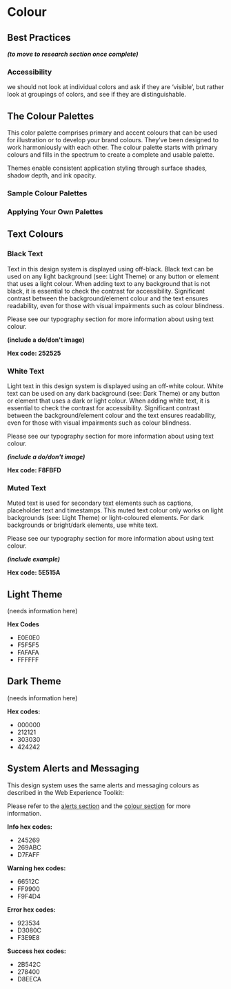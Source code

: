 # Colour

## Best Practices

_**\(to move to research section once complete\)**_

### Accessibility

we should not look at individual colors and ask if they are ‘visible’, but rather look at groupings of colors, and see if they are distinguishable.

## The Colour Palettes

This color palette comprises primary and accent colours that can be used for illustration or to develop your brand colours. They’ve been designed to work harmoniously with each other. The colour palette starts with primary colours and fills in the spectrum to create a complete and usable palette.

Themes enable consistent application styling through surface shades, shadow depth, and ink opacity.

### Sample Colour Palettes

### Applying Your Own Palettes

## Text Colours

### Black Text

Text in this design system is displayed using off-black. Black text can be used on any light background \(see: Light Theme\) or any button or element that uses a light colour. When adding text to any background that is not black, it is essential to check the contrast for accessibility. Significant contrast between the background/element colour and the text ensures readability, even for those with visual impairments such as colour blindness.

Please see our typography section for more information about using text colour.

**\(include a do/don't image\)**

**Hex code: 252525**

### White Text

Light text in this design system is displayed using an off-white colour. White text can be used on any dark background \(see: Dark Theme\) or any button or element that uses a dark or light colour. When adding white text, it is essential to check the contrast for accessibility. Significant contrast between the background/element colour and the text ensures readability, even for those with visual impairments such as colour blindness.

Please see our typography section for more information about using text colour.

_**\(include a do/don't image\)**_

**Hex code: F8FBFD**

### Muted Text

Muted text is used for secondary text elements such as captions, placeholder text and timestamps. This muted text colour only works on light backgrounds \(see: Light Theme\) or light-coloured elements. For dark backgrounds or bright/dark elements, use white text.

Please see our typography section for more information about using text colour.

_**\(include example\)**_

**Hex code: 5E515A**

## Light Theme

\(needs information here\)

**Hex Codes**

* E0E0E0
* F5F5F5
* FAFAFA
* FFFFFF

## Dark Theme

\(needs information here\)

**Hex codes:**

* 000000
* 212121
* 303030
* 424242

## System Alerts and Messaging

This design system uses the same alerts and messaging colours as described in the Web Experience Toolkit:

Please refer to the [alerts section](http://wet-boew.github.io/wet-boew-styleguide/v4/design/alerts-en.html) and the [colour section](http://wet-boew.github.io/wet-boew-styleguide/v4/design/colour-en.html) for more information.

**Info hex codes:**

* 245269
* 269ABC
* D7FAFF

**Warning hex codes:**

* 66512C
* FF9900
* F9F4D4

**Error hex codes:**

* 923534
* D3080C
* F3E9E8

**Success hex codes:**

* 2B542C
* 278400
* D8EECA

## 



